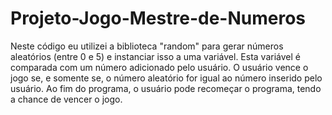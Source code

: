 # Projeto-Jogo-Mestre-de-Numeros

Neste código eu utilizei a biblioteca "random" para gerar números aleatórios (entre 0 e 5) e instanciar isso a uma variável. Esta variável é comparada com um número adicionado pelo usuário. O usuário vence o jogo se, e somente se, o número aleatório for igual ao número inserido pelo usuário. Ao fim do programa, o usuário pode recomeçar o programa, tendo a chance de vencer o jogo.
